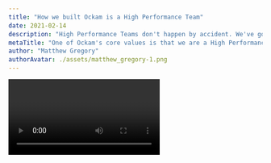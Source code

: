 ```yaml
---
title: "How we built Ockam is a High Performance Team"
date: 2021-02-14
description: "High Performance Teams don't happen by accident. We've got a playbook to build one."
metaTitle: "One of Ockam's core values is that we are a High Performance Team. Just like open source software builds on top of the shoulders of giants, so do my ideas around team building. Specifically about building a High Performance Team"
author: "Matthew Gregory"
authorAvatar: ./assets/matthew_gregory-1.png
---
```


<Video coming soon>

*Transcript*

One of Ockam's core values is that we are a High Performance Team. Just like open source software builds on top of the shoulders of giants, so do my ideas around team building. Specifically about building a *High Performance Team*.

# The Team, The Team, The Team

I grew up outside of Detroit when Bo Schembechler was head football coach of the University of Michigan Wolverines - what would eventually become my alma matter. Coach Bo retired in 1989 with over 200 wins and 13 Big Ten championships. He was a builder of high performance teams.

There’s a [Bo Schembechler speech](https://www.youtube.com/watch?v=qjv2iDxiGBI) that inspired my approach to high performance teams:

> “We’re going to win this as a team. They can throw out their great backs and great quarterbacks and great defensive players. There’s going to be one team that plays solely as a team. No man is more important than the team. No coach is more important than the team.
>
> The team, the team, the team.
>
> And if we think that way, all of us, everything that you do, you take into consideration ‘what effect does it have on my team?’
>
>You can go into professional football, you can go anywhere you want to play after you play here. You will never play for a team again. You’ll play for a contract. You’ll play for this, you’ll play for that. You’ll play for everything except the team.
>
> Think what a great thing it is. You’ll be a part of something that is a team. We’re doing to win it. We’re going to win the championship again. And we’re going to play as a team. Better than anybody else in this conference, we’re going to play together as a team. We’re going to believe in each other, we aren’t going to criticize each other, we aren’t going to talk about each other. We’re going to encourage each other.
>
> When we play as a team and the old season is over, you and I both know, it’s going to be Michigan again. Michigan.”
> Bo Schembechler, 1983

His mantra about “The Team, The Team, The Team” informed my earliest ideas of group performance. You’ll notice I still wear the hat. I got two degrees at Michigan. Over the years, I’ve noticed there are more similarities than differences between the best sports teams and companies. To achieve high performance at any level requires operating as a team.

In the rest of this talk, I’ll share the elements of a high performance team and the group mindset required to make one.

## A High Performing Team Knows What Winning Looks Like

Winning is a destination. I also like to call winning 'a dream with a deadline.'

Winning needs to be defined. Everyone on the team needs to know what winning means for The Team.

For example. When we published the [Zero to IPO](https://www.ockam.io/learn/blog/zero_ipo/) framework on this blog, a lot of people said, “whoa, whoa, whoa!” They thought we were way too early to talk about where the company is going. I disagree.

Our entire team wants Ockam to become a publicly traded company. We look to companies like Okta, Cloudflare, Snowflake who have come before us. These companies democratize complex internet infrastructure - at massive scale- just as The Ockam Team intends to do.

## Building blocks of a High Performance Team

Whether you are dealing with a sports team or a company team, there are a stack of skills that define the focus. Within those, there’s a normal distribution. Many teams and companies can do quite well just by showing up. I'd argue that if you have a functional team that can 'show up' you probably can be an average team. If you add some self management you can probably get outside of one standard deviation from the mean. You probably get to two standard deviations out from the mean with great leadership traits across the team.

But to be a high performance team, you don’t want to be average. You aren’t satisfied with just finishing the season or making the playoffs. High Performance Teams play the game to be the absolute best. Maybe the best - ever.

![Performance Bell Curve](./assets/team/bell.png)

It’s not enough to declare “we’re a high performance team.” In fact, it’s a rare thing to experience. Coach Schembechler knew this when he told his players 'they may never, really, play for a team again'. A high performance team is an aspiration, a process and something that doesn't happen by accident.

Let's break this down further:

![Performance Levels](./assets/team/levels.png)

### Show up

At the basic level, a team must show up. Individuals show up. Everybody delivers on time. There's an abundance of opinions and fixed mindsets. Congratulations you and your team are average.

### Management

As you move up to the management level, you find what you’ve probably experienced most often. There’s more organization and measurement of outcomes. You can rely on processes and forecast deliverables. There’s not much long term vision. You manage the moment, not the future.

### Leadership

Leadership is where you start to see empowerment across the organization. Teammates are encouraged to be creative and take risks. This is possible because you can see beyond today’s work. There’s a vision for where you’re headed. Each individual is in the spotlight, each has complete responsibility in the top of the hierarchy in their own area. Real leadership is about everyone - not just the CEO.

Think of a baseball team.

![Players on the Field](./assets/team/baseball.png)

There is no organizational structure to baseball. There are nine world-class people that specialize in a role. When there’s a fly ball to left field, one person is responsible for the outcome: the left fielder. When the pitcher holds the ball on the mound, he’s in charge of what happens next. The right fielder may have the strongest arm on the team, but the pitcher can deliver the ball with control. They have a portfolio of movement and speeds. Meanwhile, when that right fielder comes to the plate, it might be his job to hit the home runs or to get on base.

Like baseball, each player plays a critical role on the field. Everyone needs to be a leader in their role for the team to win.

### Trust

 There is a common state of Trust across a High Performance Team. They believe in each other, to be responsible and accountable for their area of expertise. Being on a team like this is a once-in-a-lifetime experience. This is the rarified air; When everyone is focused on winning - as a team.

## Leaders put The Team First

Netflix has a coaching documentary, The Playbook, that brought this lesson into clarity for me. The first episode kicks off with a quote from championship coach Doc Rivers. I’m in violent agreement with it. Like the quote from Bo Schembechler, it makes clear the priority you must set to become a high performance team:

> “Every time I walk in the locker room for the first time I tell my players, every year and I’ve told them for 21 years: ‘I’m Doc Rivers, and I’m human, and I’m going to make mistakes. Having said that, every decision I make will be about what’s good for the team. And that may not be what’s good for you. Or me. But if it’s good for the team, it’s good.’”
> Doc Rivers

In my role as the CEO at Ockam, my job is to make decisions that are good for The Team. Full stop. That's it. That's what I do here.

>The Team, The Team, The Team.

## Ubuntu is a Team’s Way of Life

One element that we’ve brought into our high performance team is “Ubuntu.” Those of us that build with open source software, might immediately think of the open source Linux operating system distribution. However the origin of the word comes from South Africa

It’s hard to express in English, but here’s how Archbishop Desmond Tutu explains it:

> “Ubuntu is the essence of being human. It says a solitary human being is a contraction in terms. I have to learn from other human beings how to be human.”

It turns out it also played an important role for Doc Rivers. He realized;

> I can’t be all I can be unless you are all you can be. I can never be threatened by you because you’re good. Because the better you are, the better I am.” ~ Doc Rivers

The season that Doc Rivers introduced Ubuntu at the Celtics, they went onto win the NBA championship - as a High Performance Team.

To me, Ubuntu transcends culture, politics, and sports. It's a philosophy for high performance. I’d venture that every winning team lives Ubuntu, even if they didn’t have the word specifically.

Compare that to the classic company approach where you’re given a new role and then someone says, “we’ll see how you do.” That’s not empowering! Empowerment is a prerequisite for a high performance team. The better you are, the better I am, and vice-versa.

High performance team members each bring their best to every single game, every single meeting, every single pull request. As the team grows and scales out, everyone is a leader, the captain of their role. The only way to grow excellent team members is to be an excellent team member. Even our youngest, newest members have responsibilities that place them at the top of the org chart. This is because the high performance team org chart actually has a graph relationships.

At Ockam we aim to empower everyone to be excellent in their role. Everyone puts the needs of the team ahead of themselves. Everyone knows what winning looks like. And everyone helps one another — with this singular focus — to be the best that they can be. In fact, better than they could imagine for themselves.

You may only experience it once in your career, but you owe it to yourself, and those who work alongside you, to reach for the ideals of high performance team.
